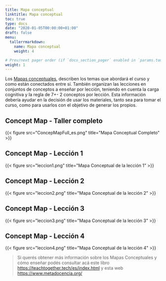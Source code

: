 ```yaml
---
title: Mapa conceptual
linktitle: Mapa conceptual
toc: true
type: docs
date: "2020-01-05T00:00:00+01:00"
draft: false
menu:
  tallerrmarkdown:
    name: Mapa conceptual
    weight: 4

# Prev/next pager order (if `docs_section_pager` enabled in `params.toml`)
weight: 1
---
```


Los [Mapas conceptuales](https://teachtogether.tech/es/index.html#s:memory-concept-maps), describen los temas que abordará el curso y como están conectados entre sí.  También organizan las lecciones en conjuntos de conceptos a enseñar por lección, teniendo en cuenta la carga cognitiva y la regla de 7+- 2 conceptos por lección.  Esta información debería ayudar en la decisión de usar los materiales, tanto sea para tomar el curso, como para usarlos con el objetivo de generar los propios.

## Concept Map - Taller completo


{{< figure src="ConcepMapFull_es.png" title="Mapa Conceptual Completo" >}}

## Concept Map - Lección 1


{{< figure src="leccion1.png" title="Mapa Conceptual de la lección 1" >}}

## Concept Map - Lección 2

{{< figure src="leccion2.png" title="Mapa Conceptual de la lección 2" >}}

## Concept Map - Lección 3

{{< figure src="leccion3.png" title="Mapa Conceptual de la lección 3" >}}

## Concept Map - Lección 4

{{< figure src="leccion4.png" title="Mapa Conceptual de la lección 4" >}}

> Si querés obtener más información sobre los Mapas Conceptuales  y cómo enseñar podés consultar acá este libro https://teachtogether.tech/es/index.html y esta web https://www.metadocencia.org/

